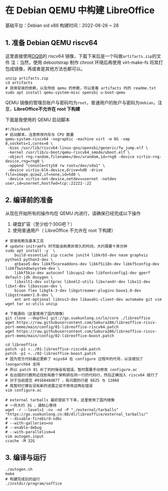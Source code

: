 
# 在 Debian QEMU 中构建 LibreOffice

基础平台：Debian sid x86
构建时间：2022-08-26 ~ 28

## 1. 准备 Debian QEMU riscv64

这里直接使用[DQIB](https://people.debian.org/~gio/dqib/)的 riscv64 镜像，下载下来后是一个叫做`artifacts.zip`的文件
注：当然，使用 debootstrap 制作 chroot 环境后再使用 virt-make-fs 将其打包成镜像，再或者是其他方法也都可以。

```shell
unzip artifacts.zip
cd artifacts
# 具体安装的依赖，以及传给 qemu 的参数，可以查看 artifacts 内的 readme.txt
sudo apt install qemu-system-misc opensbi u-boot-qemu
```

QEMU 镜像的管理员账户与密码均为`root`，普通用户的账户与密码为`debian`，注意，**LibreOffice不允许在 root 下构建**

下面是我使用的 QEMU 启动脚本

```shell
#!/bin/bash
# 启动脚本，注意修改内存与 CPU 数量
qemu-system-riscv64 -nographic -machine virt -m 8G -smp 8,sockets=1,cores=8 \
 -bios /usr/lib/riscv64-linux-gnu/opensbi/generic/fw_jump.elf \
 -kernel /usr/lib/u-boot/qemu-riscv64_smode/uboot.elf \
 -object rng-random,filename=/dev/urandom,id=rng0 -device virtio-rng-device,rng=rng0 \
 -append "console=ttyS0 rw root=/dev/vda1" \
 -device virtio-blk-device,drive=hd0 -drive file=image.qcow2,if=none,id=hd0 \
 -device virtio-net-device,netdev=usernet -netdev user,id=usernet,hostfwd=tcp::22222-:22
```

## 2. 编译前的准备

从现在开始所有的操作均在 QEMU 内进行，请确保已经完成以下操作

1. 硬盘扩容（至少给个30G吧？）
2. 使用普通用户（ LibreOffice 不允许在 root 下构建）

```shell
# 安装依赖及基本工具
# update-initramfs 时可能会耗费非常久的时间，大约需要十来分钟
sudo apt install -y  \
    build-essential zip ccache junit4 libkrb5-dev nasm graphviz python3 python3-dev \
    qtbase5-dev libkf5coreaddons-dev libkf5i18n-dev libkf5config-dev libkf5windowsystem-dev \
    libkf5kio-dev autoconf libcups2-dev libfontconfig1-dev gperf default-jdk doxygen \
    libxslt1-dev xsltproc libxml2-utils libxrandr-dev libx11-dev libxt-dev libassuan-dev \
    bison flex libgtk-3-dev libgstreamer-plugins-base1.0-dev libgstreamer1.0-dev \
    ant ant-optional libnss3-dev libavahi-client-dev automake git vim wget tar xz-utils unzip

# 下载源码（这里使用了国内镜像）
git clone --depth=1 git://go.suokunlong.cn/lo/core ./libreoffice
wget https://raw.githubusercontent.com/Sakura286/libreoffice-riscv-port-memo/main/config/01-libreoffice-riscv64.patch
wget https://raw.githubusercontent.com/Sakura286/libreoffice-riscv-port-memo/main/config/02-libreoffice-boost.patch

cd libreoffice
patch -p1 <../01-libreoffice-riscv64.patch
patch -p1 <../02-libreoffice-boost.patch
# 因为官方代码最近更新了 mips64 在 configure 过程中的代号，以及增加了 loongarch64 支持
# 所以 patch 01 补丁的时候会有错误，暂时需要手动修改 configure.ac 
# 在出错的行数附近找到有数个架构排在同一行的代码行，然后正确加入 riscv64 就行了
# 对于当前提交 #916848d877 ，有问题的行是 8625 与 12868
# 我暂时打算在没有新的进展之前不修改这两处错误
vim configure.ac

# external tarballs 最好提前下下来，这里使用了国内镜像
# 一共大约 3G ，请耐心等待
wget -r --level=1 -nv -nd -P "./external/tarballs" "https://go.suokunlong.cn:88/dl/libreoffice/external_tarballs/"
# --disable-firebird-sdbc
# --with-galleries=no
# --enable-debug
# --with-parallelism=4
vim autogen.input
ccache -M 32G
```

## 3. 编译与运行

```shell
./autogen.sh
make
# 构建完成后的运行
./instdir/program/soffice
```
